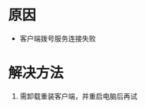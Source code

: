 <!-- TITLE: 故障 311 天翼校园拨号服务无法连接 -->
<!-- SUBTITLE: 本错误属于天翼校园客户端错误-->

# 原因

- 客户端拨号服务连接失败

# 解决方法

1. 需卸载重装客户端，并重启电脑后再试